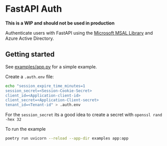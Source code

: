 # FastAPI Auth

**This is a WIP and should not be used in production**

Authenticate users with FastAPI using the [Microsoft MSAL Library](https://msal-python.readthedocs.io/en/latest/) and Azure Active Directory.

## Getting started

See [examples/app.py](examples/app.py) for a simple example.

Create a `.auth.env` file:

```bash
echo "session_expire_time_minutes=1
session_secret=<Session-Cookie-Secret>
client_id=<Application-client-id>
client_secret=<Application-Client-secret>
tenant_id=<Tenant-id" > .auth.env
```

For the `session_secret` its a good idea to create a secret with `openssl rand -hex 32`


To run the example

```bash
poetry run uvicorn --reload --app-dir examples app:app 
```